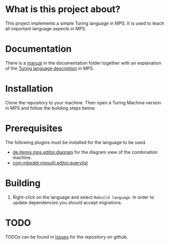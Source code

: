 # What is this project about?
This project implements a simple Turing language in MPS. It is used to teach all important language aspects in MPS.

# Documentation
There is a [manual](Documentation/manual.md) in the documentation folder together with
an explanation of the [Turing language description](Documentation/language.md) in MPS.

# Installation
Clone the repository to your machine. Then open a Turing Machine version in MPS and follow the building steps below. 

# Prerequisites
The following plugins must be installed for the language to be used.

* [de.itemis.mps.editor.diagram](https://plugins.jetbrains.com/plugin/13240-de-itemis-mps-editor-diagram) for the diagram view of the combination machine.
* [com.mbeddr.mpsutil.editor.querylist](https://plugins.jetbrains.com/plugin/17128-com-mbeddr-mpsutil-editor-querylist)

# Building
1. Right-click on the language and select `Rebuild language`. In order to update dependencies you should accept migrations.

# TODO
TODOs can be found in [Issues](https://github.com/uiano/Turing-MPS/issues) for the repository on github.